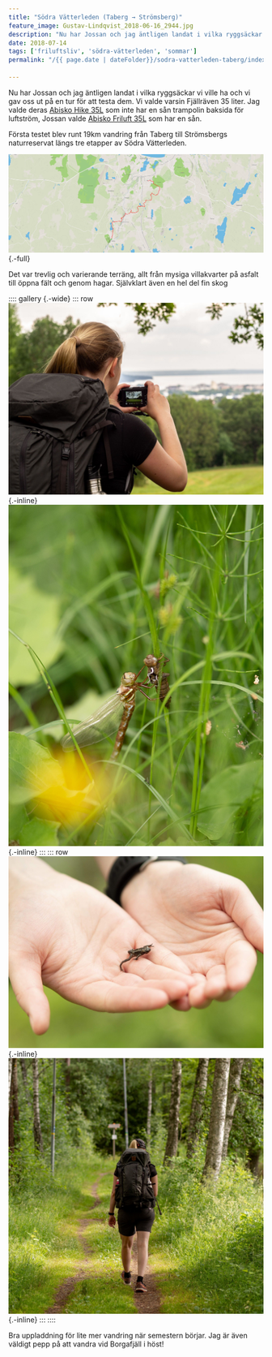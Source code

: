 ```yaml
---
title: "Södra Vätterleden (Taberg → Strömsberg)"
feature_image: Gustav-Lindqvist_2018-06-16_2944.jpg
description: "Nu har Jossan och jag äntligen landat i vilka ryggsäckar vi ville ha och vi gav oss ut på en tur för att testa dem. Vi valde varsin…"
date: 2018-07-14
tags: ['friluftsliv', 'södra-vätterleden', 'sommar']
permalink: "/{{ page.date | dateFolder}}/sodra-vatterleden-taberg/index.html"

---
```


Nu har Jossan och jag äntligen landat i vilka ryggsäckar vi ville ha och vi gav oss ut på en tur för att testa dem. Vi valde varsin Fjällräven 35 liter. Jag valde deras [Abisko Hike 35L](https://www.fjallraven.se/shop/fjallraven-abisko-hike-35-F27124-stone-grey/) som inte har en sån trampolin baksida för luftström, Jossan valde [Abisko Friluft 35L](https://www.fjallraven.se/shop/fjallraven-abisko-friluft-35-w-F27212/) som har en sån.

Första testet blev runt 19km vandring från Taberg till Strömsbergs naturreservat längs tre etapper av Södra Vätterleden.

![Karta över södra Jönköping. På kartan är en rutt från Taberg till Strömsberg utmarkerad med röd linje](chrome_2018-07-14_18-35-57.png){.-full}

Det var trevlig och varierande terräng, allt från mysiga villakvarter på asfalt till öppna fält och genom hagar. Självklart även en hel del fin skog

:::: gallery {.-wide}
::: row
![Josefine håller upp sin kamera med Jönköping i bakgrunden](Gustav-Lindqvist_2018-06-16_2977-1.jpg){.-inline}
![En trollslända på en annan insekt i gräset](Gustav-Lindqvist_2018-06-16_2976-1.jpg){.-inline}
:::
::: row
![En groda i två händer](Gustav-Lindqvist_2018-06-16_2973-1.jpg){.-inline}
![En person i vandringsutrustning som går på en stig i skogen](Gustav-Lindqvist_2018-06-16_2948-1.jpg){.-inline}
:::
::::

Bra uppladdning för lite mer vandring när semestern börjar. Jag är även väldigt pepp på att vandra vid Borgafjäll i höst!

